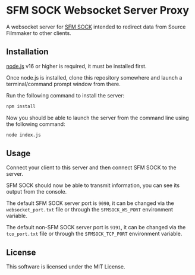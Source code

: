 # SFM SOCK Websocket Server Proxy
A websocket server for [SFM SOCK](https://github.com/TeamPopplio/sfmsock) intended to redirect data from Source Filmmaker to other clients.

## Installation
[node.js](https://nodejs.org/) v16 or higher is required, it must be installed first.

Once node.js is installed, clone this repository somewhere and launch a terminal/command prompt window from there.

Run the following command to install the server:
```bash
npm install
```
Now you should be able to launch the server from the command line using the following command:
```bash
node index.js
```

## Usage
Connect your client to this server and then connect SFM SOCK to the server.

SFM SOCK should now be able to transmit information, you can see its output from the console.

The default SFM SOCK server port is ``9090``, it can be changed via the ``websocket_port.txt`` file or through the ``SFMSOCK_WS_PORT`` environment variable.

The default non-SFM SOCK server port is ``9191``, it can be changed via the ``tco_port.txt`` file or through the ``SFMSOCK_TCP_PORT`` environment variable.

## License
This software is licensed under the MIT License.
